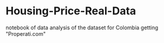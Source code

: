 # Housing-Price-Real-Data 
notebook of data analysis of the dataset for Colombia getting "Properati.com"
